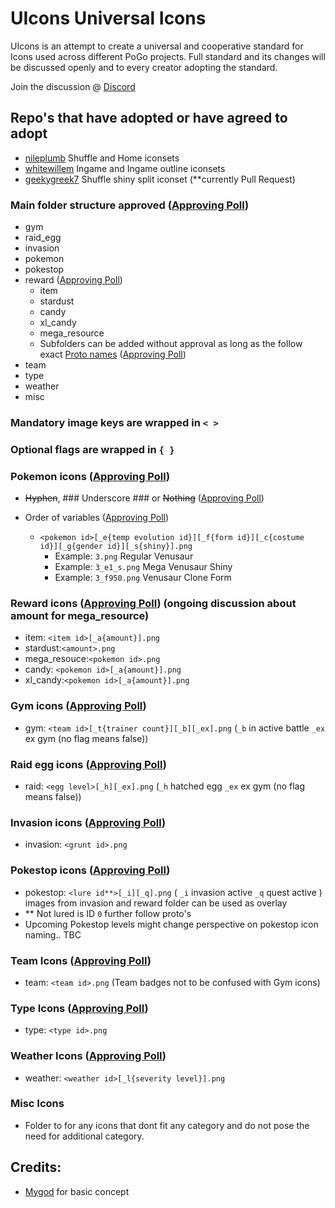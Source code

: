# UIcons Universal Icons

UIcons is an attempt to create a universal and cooperative standard for Icons used across different PoGo projects. Full standard and its changes will be discussed openly and to every creator adopting the standard.

Join the discussion @ [Discord](https://discord.gg/cG8JwrJB6Z)

## Repo's that have adopted or have agreed to adopt

* [nileplumb](https://github.com/nileplumb) Shuffle and Home iconsets
* [whitewillem](https://github.com/whitewillem/PogoAssets) Ingame and Ingame outline iconsets
* [geekygreek7](https://github.com/geekygreek7) Shuffle shiny split iconset (**currently Pull Request)

### Main folder structure approved ([Approving Poll](https://discord.com/channels/795728654566817812/795778114139586590/796050026689855538))

- gym
- raid_egg
- invasion
- pokemon
- pokestop
- reward  ([Approving Poll](https://discord.com/channels/795728654566817812/795778114139586590/796468427228315648))
  - item
  - stardust
  - candy
  - xl_candy
  - mega_resource
  - Subfolders can be added without approval as long as the follow exact [Proto names](https://github.com/Furtif/POGOProtos/blob/a53979d6bba81df45b1f09f7c1aa8185cb999959/base/base.proto#L16087) ([Approving Poll](https://discord.com/channels/795728654566817812/797833971332415529/797834489861767178))
- team
- type
- weather
- misc 

### Mandatory image keys are wrapped in `< >`
### Optional flags are wrapped in `{ }`

### Pokemon icons ([Approving Poll](https://discord.com/channels/795728654566817812/797833971332415529/804151316460601375))
- ~~Hyphen~~, ### Underscore ### or ~~Nothing~~ ([Approving Poll](https://discord.com/channels/795728654566817812/797833971332415529/805465450863394847))
- Order of variables ([Approving Poll](https://discord.com/channels/795728654566817812/797833971332415529/805466387342426114))

  - `<pokemon id>[_e{temp evolution id}][_f{form id}][_c{costume id}][_g{gender id}][_s{shiny}].png`
    - Example: `3.png` Regular Venusaur
    - Example: `3_e1_s.png` Mega Venusaur Shiny
    - Example: `3_f950.png` Venusaur Clone Form

### Reward icons ([Approving Poll](https://discord.com/channels/795728654566817812/797833971332415529/848220938838343690)) (ongoing discussion about amount for mega_resource)
  - item: `<item id>[_a{amount}].png`
  - stardust:`<amount>.png`
  - mega_resouce:`<pokemon id>.png`
  - candy: `<pokemon id>[_a{amount}].png`
  - xl_candy:`<pokemon id>[_a{amount}].png`
### Gym icons ([Approving Poll](https://discord.com/channels/795728654566817812/797833971332415529/849751311003418674))
  - gym: `<team id>[_t{trainer count}][_b][_ex].png` (`_b` in active battle `_ex` ex gym (no flag means false))
### Raid egg icons ([Approving Poll](https://discord.com/channels/795728654566817812/797833971332415529/854382259615432725))
  - raid: `<egg level>[_h][_ex].png` (`_h` hatched egg `_ex` ex gym (no flag means false))
### Invasion icons ([Approving Poll](https://discord.com/channels/795728654566817812/797833971332415529/854385467733573663))
  - invasion: `<grunt id>.png`
### Pokestop icons ([Approving Poll](https://discord.com/channels/795728654566817812/797833971332415529/854389589140832276))
  - pokestop: `<lure id**>[_i][_q].png` ( `_i` invasion active `_q` quest active ) images from invasion and reward folder can be used as overlay
  - ** Not lured is ID `0` further follow proto's
  - Upcoming Pokestop levels might change perspective on pokestop icon naming.. TBC
### Team Icons ([Approving Poll](https://discord.com/channels/795728654566817812/797833971332415529/854387770067648533))
  - team: `<team id>.png` (Team badges not to be confused with Gym icons)
### Type Icons ([Approving Poll](https://discord.com/channels/795728654566817812/797833971332415529/854388157826072617))
  - type: `<type id>.png` 
### Weather Icons ([Approving Poll](https://discord.com/channels/795728654566817812/797833971332415529/854388585050013726))
  - weather: `<weather id>[_l{severity level}].png`
### Misc Icons
  - Folder to for any icons that dont fit any category and do not pose the need for additional category.

## Credits:  
- [Mygod](https://github.com/Mygod/pokemon-icon-postprocessor) for basic concept
